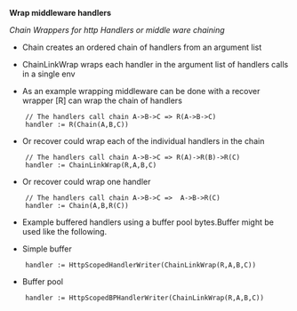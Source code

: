 **Wrap middleware handlers**

*Chain Wrappers for http Handlers or middle ware chaining*

* Chain creates an ordered chain of handlers from an argument list
* ChainLinkWrap wraps each handler in the argument list of handlers
  calls in a single env

* As an example wrapping middleware can be done with a recover wrapper
  [R] can wrap the chain of handlers

```
    // The handlers call chain A->B->C => R(A->B->C)
    handler := R(Chain(A,B,C))
```

* Or recover could wrap each of the individual handlers in the chain

```
    // The handlers call chain A->B->C => R(A)->R(B)->R(C)
    handler := ChainLinkWrap(R,A,B,C)
```

* Or recover could wrap one handler

```
    // The handlers call chain A->B->C =>  A->B->R(C)
    handler := Chain(A,B,R(C))
```

* Example buffered handlers using a buffer pool bytes.Buffer might be
  used like the following.

* Simple buffer

```
    handler := HttpScopedHandlerWriter(ChainLinkWrap(R,A,B,C))
```

* Buffer pool
```
    handler := HttpScopedBPHandlerWriter(ChainLinkWrap(R,A,B,C))
```

